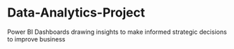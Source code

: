 # Data-Analytics-Project
Power BI Dashboards drawing insights to make informed strategic decisions to improve business

